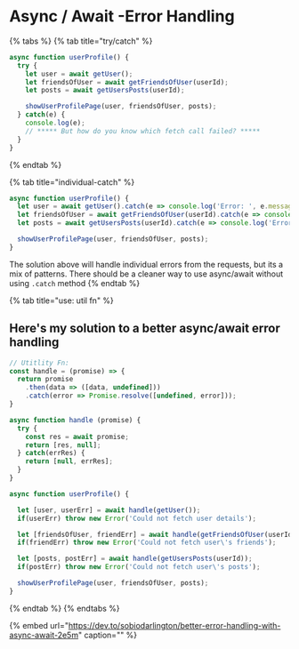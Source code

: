 # Async / Await -Error Handling

{% tabs %}
{% tab title="try/catch" %}
```javascript
async function userProfile() {
  try {
    let user = await getUser();
    let friendsOfUser = await getFriendsOfUser(userId);
    let posts = await getUsersPosts(userId);

    showUserProfilePage(user, friendsOfUser, posts);
  } catch(e) {
    console.log(e);
    // ***** But how do you know which fetch call failed? *****
  }
}
```
{% endtab %}

{% tab title="individual-catch" %}
```javascript
async function userProfile() {
  let user = await getUser().catch(e => console.log('Error: ', e.message));
  let friendsOfUser = await getFriendsOfUser(userId).catch(e => console.log('Error: ', e.message));
  let posts = await getUsersPosts(userId).catch(e => console.log('Error: ', e.message));

  showUserProfilePage(user, friendsOfUser, posts);
}
```

The solution above will handle individual errors from the requests, but its a mix of patterns. There should be a cleaner way to use async/await without using `.catch` method
{% endtab %}

{% tab title="use: util fn" %}
## Here's my solution to a better async/await error handling

```javascript
// Utitlity Fn:
const handle = (promise) => {
  return promise
    .then(data => ([data, undefined]))
    .catch(error => Promise.resolve([undefined, error]));
}

async function handle (promise) {
  try {
    const res = await promise;
    return [res, null];
  } catch(errRes) {
    return [null, errRes];
  }
}

async function userProfile() {

  let [user, userErr] = await handle(getUser());
  if(userErr) throw new Error('Could not fetch user details');

  let [friendsOfUser, friendErr] = await handle(getFriendsOfUser(userId));
  if(friendErr) throw new Error('Could not fetch user\'s friends');

  let [posts, postErr] = await handle(getUsersPosts(userId));
  if(postErr) throw new Error('Could not fetch user\'s posts');

  showUserProfilePage(user, friendsOfUser, posts);
}
```
{% endtab %}
{% endtabs %}

{% embed url="https://dev.to/sobiodarlington/better-error-handling-with-async-await-2e5m" caption="" %}

